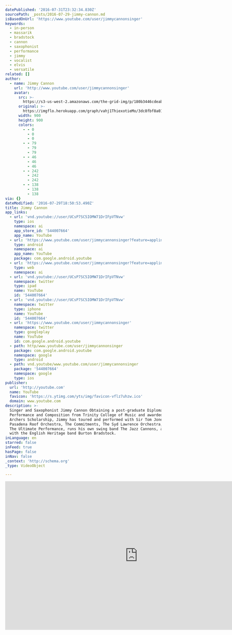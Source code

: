```yaml
---
datePublished: '2016-07-31T23:32:34.830Z'
sourcePath: _posts/2016-07-29-jimmy-cannon.md
isBasedOnUrl: 'https://www.youtube.com/user/jimmycannonsinger'
keywords:
  - in-person
  - massarik
  - bradstock
  - cannon
  - saxophonist
  - performance
  - jimmy
  - vocalist
  - elvis
  - versatile
related: []
author:
  - name: Jimmy Cannon
    url: 'http://www.youtube.com/user/jimmycannonsinger'
    avatar:
      src: >-
        https://s3-us-west-2.amazonaws.com/the-grid-img/p/180b3446cdeab2da4fa11a96393bff6dd27069c9.jpg
      original: >-
        https://imgflo.herokuapp.com/graph/vahj1ThiexotieMo/3dc8fbf8a0152332ed4c0e4925320ddb/noop.jpg?input=https%3A%2F%2Fyt3.ggpht.com%2F-fexhsK7f89s%2FAAAAAAAAAAI%2FAAAAAAAAAAA%2F6S06pdK7DQI%2Fs900-c-k-no-rj-c0xffffff%2Fphoto.jpg
      width: 900
      height: 900
      colors:
        - - 0
          - 0
          - 0
        - - 79
          - 79
          - 79
        - - 46
          - 46
          - 46
        - - 242
          - 242
          - 242
        - - 138
          - 138
          - 138
via: {}
dateModified: '2016-07-29T18:50:53.490Z'
title: Jimmy Cannon
app_links:
  - url: 'vnd.youtube://user/UCsP7SC5IOMW71DrIFpVTNvw'
    type: ios
    namespace: ai
    app_store_id: '544007664'
    app_name: YouTube
  - url: 'https://www.youtube.com/user/jimmycannonsinger?feature=applinks'
    type: android
    namespace: ai
    app_name: YouTube
    package: com.google.android.youtube
  - url: 'https://www.youtube.com/user/jimmycannonsinger?feature=applinks'
    type: web
    namespace: ai
  - url: 'vnd.youtube://user/UCsP7SC5IOMW71DrIFpVTNvw'
    namespace: twitter
    type: ipad
    name: YouTube
    id: '544007664'
  - url: 'vnd.youtube://user/UCsP7SC5IOMW71DrIFpVTNvw'
    namespace: twitter
    type: iphone
    name: YouTube
    id: '544007664'
  - url: 'https://www.youtube.com/user/jimmycannonsinger'
    namespace: twitter
    type: googleplay
    name: YouTube
    id: com.google.android.youtube
  - path: http/www.youtube.com/user/jimmycannonsinger
    package: com.google.android.youtube
    namespace: google
    type: android
  - path: vnd.youtube/www.youtube.com/user/jimmycannonsinger
    package: '544007664'
    namespace: google
    type: ios
publisher:
  url: 'http://youtube.com'
  name: YouTube
  favicon: 'https://s.ytimg.com/yts/img/favicon-vflz7uhzw.ico'
  domain: www.youtube.com
description: >-
  Singer and Saxophonist Jimmy Cannon Obtaining a post-graduate Diploma in Jazz
  Performance and Composition from Trinity College of Music and awarded the
  Archers Scholarship, Jimmy has toured and performed with Sir Tom Jones, The
  Pasadena Roof Orchestra, The Commitments, The Syd Lawrence Orchestra, Elvis
  The Ultimate Performance, runs his own swing band The Jazz Cannons, and sings
  with the English Heritage band Burton Bradstock.
inLanguage: en
starred: false
inFeed: true
hasPage: false
inNav: false
_context: 'http://schema.org'
_type: VideoObject

---
```

<iframe src="https://cdn.embedly.com/widgets/media.html?src=http%3A%2F%2Fwww.youtube.com%2Fembed%2Fvideoseries%3Flist%3DUUsP7SC5IOMW71DrIFpVTNvw&amp;url=https%3A%2F%2Fwww.youtube.com%2Fuser%2Fjimmycannonsinger&amp;image=https%3A%2F%2Fyt3.ggpht.com%2F-fexhsK7f89s%2FAAAAAAAAAAI%2FAAAAAAAAAAA%2F6S06pdK7DQI%2Fs900-c-k-no-rj-c0xffffff%2Fphoto.jpg&amp;key=b7d04c9b404c499eba89ee7072e1c4f7&amp;type=text%2Fhtml&amp;schema=youtube" width="853" height="480" scrolling="no" frameborder="0" allowfullscreen="" style=""></iframe>